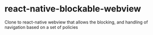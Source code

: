 # react-native-blockable-webview
Clone to react-native webview that allows the blocking, and handling of navigation based on a set of policies
